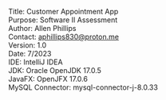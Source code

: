 Title: Customer Appointment App  
Purpose: Software II Assessment  
Author: Allen Phillips  
Contact: aphillips830@proton.me  
Version: 1.0  
Date: 7/2023  
IDE: IntelliJ IDEA  
JDK: Oracle OpenJDK 17.0.5  
JavaFX: OpenJFX 17.0.6  
MySQL Connector: mysql-connector-j-8.0.33